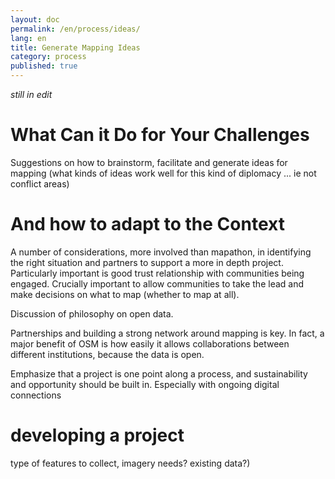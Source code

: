 ```yaml
---
layout: doc
permalink: /en/process/ideas/
lang: en
title: Generate Mapping Ideas
category: process
published: true
---
```


_still in edit_

# What Can it Do for Your Challenges
Suggestions on how to brainstorm, facilitate and generate ideas for mapping
 (what kinds of ideas work well for this kind of diplomacy ... ie not conflict areas)

# And how to adapt to the Context

A number of considerations, more involved than mapathon, in identifying the right situation and partners to support a more in depth project. Particularly important is good trust relationship with communities being engaged. Crucially important to allow communities to take the lead and make decisions on what to map (whether to map at all).

Discussion of philosophy on open data.

Partnerships and building a strong network around mapping is key. In fact, a major benefit of OSM is how easily it allows collaborations between different institutions, because the data is open.

Emphasize that a project is one point along a process, and sustainability and opportunity should be built in. Especially with ongoing digital connections

# developing a project

type of features to collect, imagery needs? existing data?)
